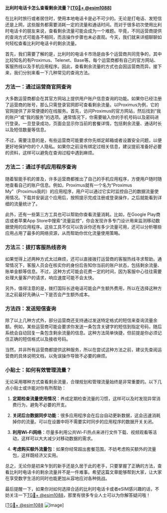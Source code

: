 **比利时电话卡怎么查看剩余流量？[[TG💪+ @esim1088](https://t.me/s/esim1088)]**

在比利时旅行或者居住时，使用本地电话卡是必不可少的。无论是打电话、发短信还是上网，这些服务都需要消耗一定的流量和通话时间。而对于很多初次使用比利时电话卡的朋友来说，查看剩余流量可能会成为一个难题。毕竟，不同运营商提供的查询方式可能各不相同，而且操作步骤也未必直观。今天，我们就来详细聊聊如何轻松查看比利时电话卡的剩余流量。

首先，我们需要了解的是，比利时的电话卡市场是由多个运营商共同竞争的，其中比较知名的有Proximus、Telenet、Base等。每个运营商都有自己的官方网站、客服热线以及手机应用程序。因此，查看剩余流量的方式也会因运营商而异。接下来，我们分别来看一下几种常见的查询方法。

### 方法一：通过运营商官网查询

大多数运营商都会在其官方网站上提供用户账户信息查询的功能。如果你已经注册了运营商的账号，那么只需登录官网即可查看剩余流量。以Proximus为例，它的官网提供了非常便捷的在线服务。首先，访问Proximus的官方网站，然后找到“我的账户”或“我的服务”的选项。通常情况下，你需要输入你的手机号码以及密码进行登录。一旦登录成功，页面会显示你当前的套餐详情，包括剩余流量、通话时长以及短信数量等信息。

不过，需要注意的是，有些运营商可能要求你先绑定邮箱或者设置安全问题，以便更好地保护你的个人隐私。如果你之前没有绑定过相关信息，建议提前准备好必要的资料，这样可以避免在查询过程中遇到麻烦。

### 方法二：通过手机应用程序查询

随着智能手机的普及，许多运营商都推出了自己的手机应用程序，方便用户随时随地查看自己的账户信息。例如，Proximus就有一个名为“Proximus My”（Proximus我的）的应用程序，用户可以通过它实时监控自己的数据流量使用情况。下载并安装这个应用后，按照提示完成注册或登录操作，之后就能看到详细的流量统计了。

此外，还有一些第三方工具也可以帮助你查看流量消耗。比如，在Google Play商店或者苹果App Store中搜索“流量监控”，你会发现许多专门设计用来监测移动数据使用的应用程序。这些工具不仅可以告诉你还有多少流量可用，还可以分析哪些应用占用了最多的网络资源，从而帮助你优化流量使用策略。

### 方法三：拨打客服热线咨询

如果觉得上述两种方式太过麻烦，还可以直接拨打运营商的客服热线寻求帮助。通常情况下，客服人员会在核实你的身份后告知你当前的账户状态，包括剩余流量、账单金额等信息。不过，这种方式可能会花费一定的时间，因为客服中心往往需要处理大量客户的请求，响应速度可能不会太快。

另外，值得注意的是，拨打国际长途电话可能会产生额外费用，所以在选择这种方法之前最好先确认一下是否会产生额外成本。

### 方法四：发送短信查询

除了以上几种方式外，部分运营商还支持通过发送特定格式的短信来查询流量余额。例如，某些运营商可能会要求你发送一条包含关键字的短信到指定号码，随后系统会自动回复一条包含剩余流量的信息。这种方法简单快捷，但前提是你必须记住正确的短信格式以及接收号码。

当然，并非所有运营商都提供这种服务，所以在尝试这种方法之前，建议先查阅运营商的具体说明文档，以免误操作导致不必要的麻烦。

### 小贴士：如何有效管理流量？

无论采用哪种方式查看剩余流量，合理规划和管理流量始终是非常重要的。以下几点小贴士或许能对你有所帮助：

1. **定期检查流量使用情况**：养成定期检查流量的习惯，这样可以及时发现异常消费行为，避免不必要的开支。
   
2. **关闭后台数据同步功能**：很多应用程序会在后台自动更新数据，这会迅速消耗掉你的流量。可以在设置中将不需要实时同步的应用程序的数据开关关闭。

3. **利用Wi-Fi网络**：尽量多利用公共Wi-Fi热点来进行文件下载、视频观看等活动，这样可以大大减少对移动数据的需求。

4. **考虑购买额外流量包**：如果你经常超出套餐范围，不妨考虑购买额外的流量包，这样既经济又实用。

总之，无论你是初来乍到的新手还是久居于此的老手，只要掌握了正确的方法，查看比利时电话卡的剩余流量并不是一件难事。希望这篇文章能够帮到大家，让大家在享受数字生活的同时也能更加从容地应对各种挑战。

最后提醒一下，如果你对如何选择合适的比利时电话卡或者eSIM感兴趣的话，不妨关注一下[TG💪+ @esim1088](https://t.me/s/esim1088)，那里有很多专业人士可以为你解答疑问哦！

[[TG💪+ @esim1088](https://t.me/s/esim1088) ![Image](https://i.postimg.cc/4NQfJmqS/Snipaste-2025-05-13-00-14-12.png)]